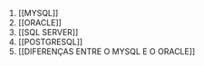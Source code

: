 1. [[MYSQL]]
2. [[ORACLE]]
3. [[SQL SERVER]]
4. [[POSTGRESQL]]
5. [[DIFERENÇAS ENTRE O MYSQL E O ORACLE]]